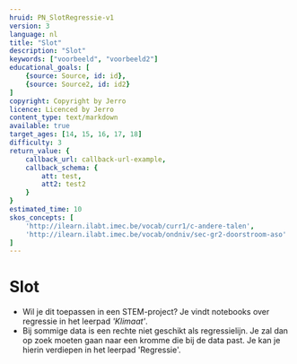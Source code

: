 ```yaml
---
hruid: PN_SlotRegressie-v1
version: 3
language: nl
title: "Slot"
description: "Slot"
keywords: ["voorbeeld", "voorbeeld2"]
educational_goals: [
    {source: Source, id: id}, 
    {source: Source2, id: id2}
]
copyright: Copyright by Jerro
licence: Licenced by Jerro
content_type: text/markdown
available: true
target_ages: [14, 15, 16, 17, 18]
difficulty: 3
return_value: {
    callback_url: callback-url-example,
    callback_schema: {
        att: test,
        att2: test2
    }
}
estimated_time: 10
skos_concepts: [
    'http://ilearn.ilabt.imec.be/vocab/curr1/c-andere-talen', 
    'http://ilearn.ilabt.imec.be/vocab/ondniv/sec-gr2-doorstroom-aso'
]
---
```

# Slot
* Wil je dit toepassen in een STEM-project? Je vindt notebooks over regressie in het leerpad *'Klimaat'*.
* Bij sommige data is een rechte niet geschikt als regressielijn. Je zal dan op zoek moeten gaan naar een kromme die bij de data past. Je kan je hierin verdiepen in het leerpad 'Regressie'.